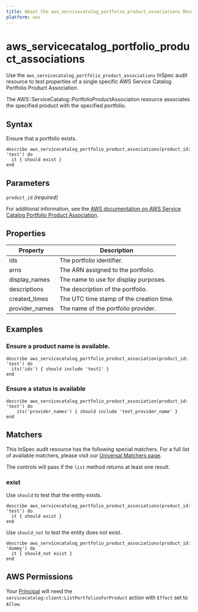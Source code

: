 ```yaml
---
title: About the aws_servicecatalog_portfolio_product_associations Resource
platform: aws
---
```


# aws\_servicecatalog\_portfolio\_product\_associations

Use the `aws_servicecatalog_portfolio_product_associations` InSpec audit resource to test properties of a single specific AWS Service Catalog Portfolio Product Association.

The AWS::ServiceCatalog::PortfolioProductAssociation resource associates the specified product with the specified portfolio.

## Syntax

Ensure that a portfolio exists.

    describe aws_servicecatalog_portfolio_product_associations(product_id: 'test') do
      it { should exist }
    end

## Parameters

`product_id` _(required)_

For additional information, see the [AWS documentation on AWS Service Catalog Portfolio Product Association](https://docs.aws.amazon.com/AWSCloudFormation/latest/UserGuide/aws-resource-servicecatalog-portfolioproductassociation.html).

## Properties

| Property | Description|
| --- | --- |
| ids | The portfolio identifier. |
| arns | The ARN assigned to the portfolio. |
| display_names | The name to use for display purposes. |
| descriptions | The description of the portfolio. |
| created_times | The UTC time stamp of the creation time. |
| provider_names | The name of the portfolio provider. |

## Examples

### Ensure a product name is available.
    describe aws_servicecatalog_portfolio_product_association(product_id: 'test') do
      its('ids') { should include 'test1' }
    end

### Ensure a status is available
    describe aws_servicecatalog_portfolio_product_association(product_id: 'test') do
        its('provider_names') { should include 'test_provider_name' }
    end

## Matchers

This InSpec audit resource has the following special matchers. For a full list of available matchers, please visit our [Universal Matchers page](https://www.inspec.io/docs/reference/matchers/).

The controls will pass if the `list` method returns at least one result.

### exist

Use `should` to test that the entity exists.

    describe aws_servicecatalog_portfolio_product_associations(product_id: 'test') do
      it { should exist }
    end

Use `should_not` to test the entity does not exist.

    describe aws_servicecatalog_portfolio_product_associations(product_id: 'dummy') do
      it { should_not exist }
    end

## AWS Permissions

Your [Principal](https://docs.aws.amazon.com/IAM/latest/UserGuide/intro-structure.html#intro-structure-principal) will need the `servicecatalog:client:ListPortfoliosForProduct` action with `Effect` set to `Allow`.